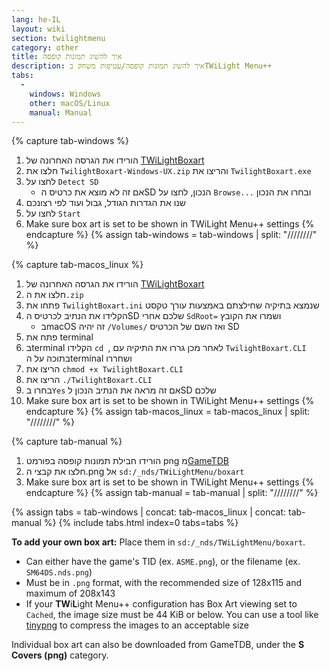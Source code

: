 ```yaml
---
lang: he-IL
layout: wiki
section: twilightmenu
category: other
title: איך להשיג תמונות קופסה
description: איך להשיג תמונות קופסה/עטיפות משחק בTWiLight Menu++
tabs:
  - 
    windows: Windows
    other: macOS/Linux
    manual: Manual
---
```


{% capture tab-windows %}
1. הורידו את הגרסה האחרונה של [TWiLightBoxart](https://github.com/KirovAir/TwilightBoxart/releases)
1. חלצו את `TwilightBoxart-Windows-UX.zip` והריצו את `TwilightBoxart.exe`
1. לחצו על `Detect SD`
   - אם זה לא מוצא את כרטיס הSD הנכון, לחצו על `Browse...` ובחרו את הנכון
1. שנו את הגדרות הגודל, גבול ועוד לפי רצונכם
1. לחצו על `Start`
1. Make sure box art is set to be shown in TWiLight Menu++ settings
{% endcapture %}
{% assign tab-windows = tab-windows | split: "////////" %}

{% capture tab-macos_linux %}
1. הורידו את הגרסה האחרונה של [TWiLightBoxart](https://github.com/KirovAir/TwilightBoxart/releases)
1. חלצו את ה`.zip`
1. פתחו את `TwilightBoxart.ini` שנמצא בתיקיה שחילצתם באמצעות עורך טקסט
1. הקלידו את הנתיב לכרטיס הSD שלכם אחרי `SdRoot=` ושמרו את הקובץ
   - בmacOS זה יהיה `/Volumes/` ואז השם של הכרטיס SD
1. פתח את terminal
1. בterminal הקלידו `cd `, לאחר מכן גררו את התיקיה עם `TwilightBoxart.CLI` בתוכה על הterminal ושחררו
1. הריצו את `chmod +x TwilightBoxart.CLI`
1. הריצו את `./TwilightBoxart.CLI`
1. בחרו ב`Yes` אם זה מראה את הנתיב הנכון לSD שלכם
1. Make sure box art is set to be shown in TWiLight Menu++ settings
{% endcapture %}
{% assign tab-macos_linux = tab-macos_linux | split: "////////" %}

{% capture tab-manual %}
1. הורידו חבילת תמונות קופסה בפורמט png מ[GameTDB](https://www.gametdb.com/DS/Downloads#cover_packs)
1. חלצו את קבצי ה.png אל `sd:/_nds/TWiLightMenu/boxart`
1. Make sure box art is set to be shown in TWiLight Menu++ settings
{% endcapture %}
{% assign tab-manual = tab-manual | split: "////////" %}

{% assign tabs = tab-windows | concat: tab-macos_linux | concat: tab-manual %}
{% include tabs.html index=0 tabs=tabs %}

**To add your own box art:** Place them in `sd:/_nds/TWiLightMenu/boxart`.
- Can either have the game's TID (ex. `ASME.png`), or the filename (ex. `SM64DS.nds.png`)
- Must be in `.png` format, with the recommended size of 128x115 and maximum of 208x143
- If your **TW**i**L**ight Menu++ configuration has Box Art viewing set to `Cached`, the image size must be 44 KiB or below. You can use a tool like [tinypng](https://tinypng.com/) to compress the images to an acceptable size

Individual box art can also be downloaded from GameTDB, under the **S Covers (png)** category.
